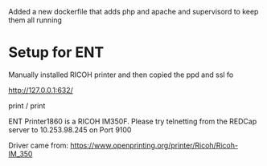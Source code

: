 


Added a new dockerfile that adds php and apache and supervisord to keep them all running

# Setup for ENT
Manually installed RICOH printer and then copied the ppd and ssl fo

http://127.0.0.1:632/

print / print

ENT Printer1860 is a RICOH IM350F.
Please try telnetting from the REDCap server to 10.253.98.245 on Port 9100

Driver came from:
https://www.openprinting.org/printer/Ricoh/Ricoh-IM_350

